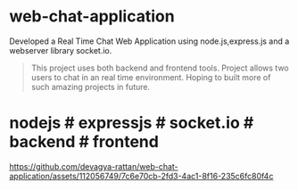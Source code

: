 # web-chat-application
Developed a Real Time Chat Web Application using node.js,express.js and a webserver library socket.io.
> This project uses both backend and frontend tools.
> Project allows two users to chat in an real time environment.
> Hoping to built more of such amazing projects in future.
# nodejs # expressjs # socket.io # backend # frontend

https://github.com/devagya-rattan/web-chat-application/assets/112056749/7c6e70cb-2fd3-4ac1-8f16-235c6fc80f4c

